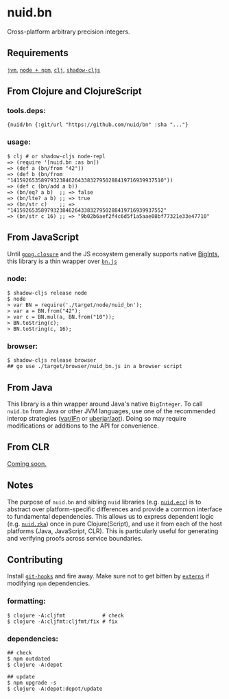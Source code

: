 # nuid.bn

Cross-platform arbitrary precision integers.

## Requirements

[`jvm`](https://www.java.com/en/download/), [`node + npm`](https://nodejs.org/en/download/), [`clj`](https://clojure.org/guides/getting_started), [`shadow-cljs`](https://shadow-cljs.github.io/docs/UsersGuide.html#_installation)

## From Clojure and ClojureScript

### tools.deps:

`{nuid/bn {:git/url "https://github.com/nuid/bn" :sha "..."}`

### usage:

```
$ clj # or shadow-cljs node-repl
=> (require '[nuid.bn :as bn])
=> (def a (bn/from "42"))
=> (def b (bn/from "14159265358979323846264338327950288419716939937510"))
=> (def c (bn/add a b))
=> (bn/eq? a b)  ;; => false
=> (bn/lte? a b) ;; => true
=> (bn/str c)    ;; => "14159265358979323846264338327950288419716939937552"
=> (bn/str c 16) ;; => "9b02b6aef2f4c6d5f1a5aae08bf77321e33e47710"
```

## From JavaScript

Until [`goog.closure`](https://github.com/google/closure-compiler/issues/3167) and the JS ecosystem generally supports native [BigInts](https://developers.google.com/web/updates/2018/05/bigint), this library is a thin wrapper over [`bn.js`](https://github.com/indutny/bn.js/)

### node:

```
$ shadow-cljs release node
$ node
> var BN = require('./target/node/nuid_bn');
> var a = BN.from("42");
> var c = BN.mul(a, BN.from("10"));
> BN.toString(c);
> BN.toString(c, 16);
```

### browser:

```
$ shadow-cljs release browser
## go use ./target/browser/nuid_bn.js in a browser script
```

## From Java

This library is a thin wrapper around Java's native `BigInteger`. To call `nuid.bn` from Java or other JVM languages, use one of the recommended interop strategies ([var/IFn](https://clojure.org/reference/java_interop#_calling_clojure_from_java) or [uberjar/aot](https://push-language.hampshire.edu/t/calling-clojure-code-from-java/865)). Doing so may require modifications or additions to the API for convenience.

## From CLR

[Coming soon.](https://github.com/clojure/clojure-clr/blob/master/Clojure/Clojure/Lib/BigInteger.cs)

## Notes

The purpose of `nuid.bn` and sibling `nuid` libraries (e.g. [`nuid.ecc`](https://github.com/nuid/ecc)) is to abstract over platform-specific differences and provide a common interface to fundamental dependencies. This allows us to express dependent logic (e.g. [`nuid.zka`](https://github.com/nuid/zka)) once in pure Clojure(Script), and use it from each of the host platforms (Java, JavaScript, CLR). This is particularly useful for generating and verifying proofs across service boundaries.

## Contributing

Install [`git-hooks`](https://github.com/icefox/git-hooks) and fire away. Make sure not to get bitten by [`externs`](https://clojurescript.org/guides/externs) if modifying `npm` dependencies.

### formatting:

```
$ clojure -A:cljfmt            # check
$ clojure -A:cljfmt:cljfmt/fix # fix
```

### dependencies:

```
## check
$ npm outdated 
$ clojure -A:depot

## update
$ npm upgrade -s
$ clojure -A:depot:depot/update
```
